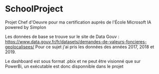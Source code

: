 # SchoolProject
Projet Chef d'Oeuvre pour ma certification auprès de l'École Microsoft IA powered by Simplon

Les données de base se trouve sur le site de Data Gouv : https://www.data.gouv.fr/fr/datasets/demandes-de-valeurs-foncieres-geolocalisees/
Pour ce sujet j'ai pris les données des années 2017, 2018 et 2019.

Le dashboard est sous format .pbix et ne peut être visionné que sur PowerBi, un exécutable est donc disponnible dans le projet
